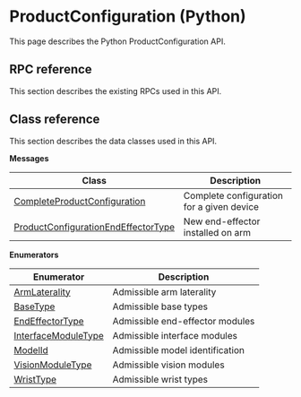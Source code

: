 # ProductConfiguration \(Python\)

This page describes the Python ProductConfiguration API.

## RPC reference

This section describes the existing RPCs used in this API.

## Class reference

This section describes the data classes used in this API.

 **Messages** 

|Class|Description|
|-----|-----------|
|[CompleteProductConfiguration](../messages/ProductConfiguration/CompleteProductConfiguration.md#)|Complete configuration for a given device|
|[ProductConfigurationEndEffectorType](../messages/ProductConfiguration/ProductConfigurationEndEffectorType.md#)|New end-effector installed on arm|

 **Enumerators** 

|Enumerator|Description|
|----------|-----------|
|[ArmLaterality](../enums/ProductConfiguration/ArmLaterality.md#)|Admissible arm laterality|
|[BaseType](../enums/ProductConfiguration/BaseType.md#)|Admissible base types|
|[EndEffectorType](../enums/ProductConfiguration/EndEffectorType.md#)|Admissible end-effector modules|
|[InterfaceModuleType](../enums/ProductConfiguration/InterfaceModuleType.md#)|Admissible interface modules|
|[ModelId](../enums/ProductConfiguration/ModelId.md#)|Admissible model identification|
|[VisionModuleType](../enums/ProductConfiguration/VisionModuleType.md#)|Admissible vision modules|
|[WristType](../enums/ProductConfiguration/WristType.md#)|Admissible wrist types|

